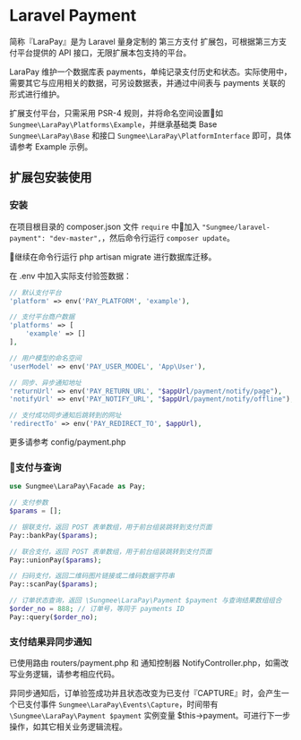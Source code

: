 # Laravel Payment

简称『LaraPay』是为 Laravel 量身定制的 第三方支付 扩展包，可根据第三方支付平台提供的 API 接口，无限扩展本包支持的平台。

LaraPay 维护一个数据库表 payments，单纯记录支付历史和状态。实际使用中，需要其它与应用相关的数据，可另设数据表，并通过中间表与 payments 关联的形式进行维护。

扩展支付平台，只需采用 PSR-4 规则，并将命名空间设置如 `Sungmee\LaraPay\Platforms\Example`，并继承基础类 Base `Sungmee\LaraPay\Base` 和接口 `Sungmee\LaraPay\PlatformInterface` 即可，具体请参考 Example 示例。

## 扩展包安装使用

### 安装

在项目根目录的 composer.json 文件 `require` 中加入 `"Sungmee/laravel-payment": "dev-master",`，然后命令行运行 `composer update`。

继续在命令行运行 php artisan migrate 进行数据库迁移。

在 .env 中加入实际支付验签数据：

```php
// 默认支付平台
'platform' => env('PAY_PLATFORM', 'example'),

// 支付平台商户数据
'platforms' => [
    'example' => []
],

// 用户模型的命名空间
'userModel' => env('PAY_USER_MODEL', 'App\User'),

// 同步、异步通知地址
'returnUrl' => env('PAY_RETURN_URL', "$appUrl/payment/notify/page"),
'notifyUrl' => env('PAY_NOTIFY_URL', "$appUrl/payment/notify/offline"),

// 支付成功同步通知后跳转到的网址
'redirectTo' => env('PAY_REDIRECT_TO', $appUrl),
```

更多请参考 config/payment.php

### 支付与查询

```php
use Sungmee\LaraPay\Facade as Pay;

// 支付参数
$params = [];

// 银联支付，返回 POST 表单数组，用于前台组装跳转到支付页面
Pay::bankPay($params);

// 联合支付，返回 POST 表单数组，用于前台组装跳转到支付页面
Pay::unionPay($params);

// 扫码支付，返回二维码图片链接或二维码数据字符串
Pay::scanPay($params);

// 订单状态查询，返回 \Sungmee\LaraPay\Payment $payment 与查询结果数组组合
$order_no = 888; // 订单号，等同于 payments ID
Pay::query($order_no);
```

### 支付结果异同步通知

已使用路由 routers/payment.php 和 通知控制器 NotifyController.php，如需改写业务逻辑，请参考相应代码。

异同步通知后，订单验签成功并且状态改变为已支付『CAPTURE』时，会产生一个已支付事件 `Sungmee\LaraPay\Events\Capture`，时间带有 `\Sungmee\LaraPay\Payment $payment` 实例变量 $this->payment。可进行下一步操作，如其它相关业务逻辑流程。